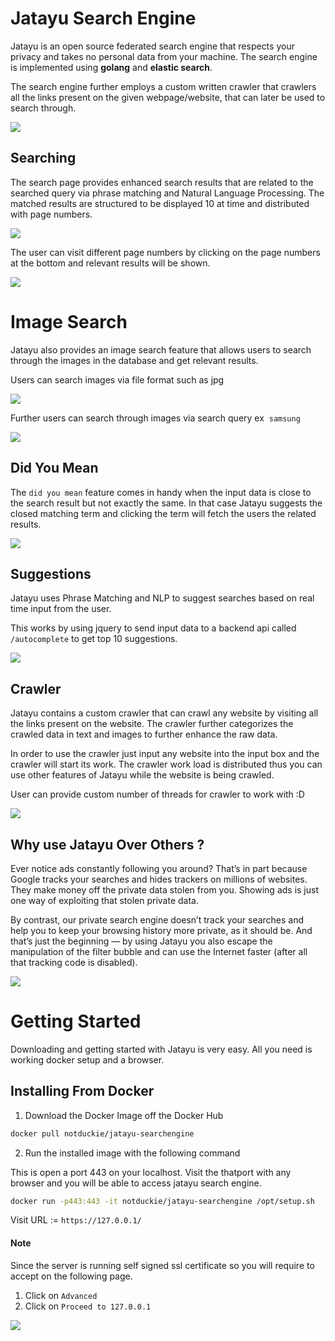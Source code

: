# Jatayu Search Engine

 Jatayu is an open source federated search engine that respects your privacy and takes no personal data from your machine. The search engine is implemented using <b>golang</b> and <b>elastic search</b>.


 The search engine further employs a custom written crawler that crawlers all the links present on the given webpage/website, that can later be used to search through.

 ![](<images/Pasted image 20211222095957.png>)


## Searching


The search page provides enhanced search results that are related to the searched query via phrase matching and Natural Language Processing. The matched results are structured to be displayed 10 at time and distributed with page numbers.


![](<images/Pasted image 20211222115510.png>)


The user can visit different page numbers by clicking on the page numbers at the bottom and relevant results will be shown.



![](<images/Pasted image 20211222120737.png>)


# Image Search

Jatayu also provides an image search feature that allows users to search through the images in the database and get relevant results.


Users can search images via file format such as jpg


![](<images/Pasted image 20211222121613.png>)


Further users can search through images via search query ex  `samsung`

![](<images/Pasted image 20211222121546.png>)

## Did You Mean

The `did you mean` feature comes in handy when the input data is close to the search result but not exactly the same. In that case Jatayu suggests the closed matching term and clicking the term will fetch the users the related results.



![](<images/Pasted image 20211222120526.png>)



## Suggestions

Jatayu uses Phrase Matching and NLP to suggest searches based on real time input from the user.



This works by using jquery to send input data to a backend api called `/autocomplete` to get top 10 suggestions.



![](<images/Pasted image 20211222121109.png>)




## Crawler



Jatayu contains a custom crawler that can crawl any website by visiting all the links present on the website. The crawler further categorizes the crawled data in text and images to further enhance the raw data.



In order to use the crawler just input any website into the input box and the crawler will start its work. The crawler work load is distributed thus you can use other features of Jatayu while the website is being crawled.


User can provide custom number of threads for crawler to work with :D

![](<images/Pasted image 20211222183211.png>)


## Why use Jatayu Over Others ?


Ever notice ads constantly following you around? That’s in part because Google tracks your searches and hides trackers on millions of websites. They make money off the private data stolen from you. Showing ads is just one way of exploiting that stolen private data.


By contrast, our private search engine doesn’t track your searches and  help you to keep your browsing history more private, as it should be. And that’s just the beginning — by using Jatayu you also escape the manipulation of the filter bubble and can use the Internet faster (after all that tracking code is disabled).


![](<images/Pasted image 20211222101240.png>)


# Getting Started

Downloading and getting started with Jatayu is very easy. All you need is working docker setup and a browser.


## Installing From Docker

1. Download the Docker Image off the Docker Hub

```bash
docker pull notduckie/jatayu-searchengine
```

2. Run the installed image with the following command

This is open a port 443 on your localhost. Visit the thatport with any browser and you will be able to access jatayu search engine.

```bash
docker run -p443:443 -it notduckie/jatayu-searchengine /opt/setup.sh
```

Visit URL := `https://127.0.0.1/`

#### Note
Since the server is running self signed ssl certificate so you will require to accept on the following page.

1. Click on `Advanced`
2. Click on `Proceed to 127.0.0.1`

![](<images/Pasted image 20211222152014.png>)
